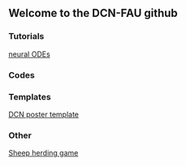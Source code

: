 ## Welcome to the DCN-FAU github

### Tutorials
[neural ODEs](https://github.com/DCN-FAU/robust_neuralODE)

### Codes

### Templates
[DCN poster template](https://github.com/DCN-FAU/DCN_poster_template.git)

### Other
[Sheep herding game](https://github.com/danielveldman/sheep_herding_game.git)
